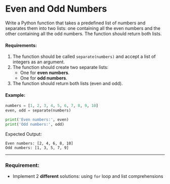 # Even and Odd Numbers

Write a Python function that takes a predefined list of numbers and separates them into two lists: one containing all the even numbers and the other containing all the odd numbers. The function should return both lists.

#### Requirements:
1. The function should be called `separate(numbers)` and accept a list of integers as an argument.
2. The function should create two separate lists:
   - One for **even numbers**.
   - One for **odd numbers**.
3. The function should return both lists (even and odd).

#### Example:
```python
numbers = [1, 2, 3, 4, 5, 6, 7, 8, 9, 10]
even, odd = separate(numbers)

print('Even numbers:', even)
print('Odd numbers:', odd)
```

Expected Output:
```
Even numbers: [2, 4, 6, 8, 10]
Odd numbers: [1, 3, 5, 7, 9]
```

---

### Requirement:
 - Implement 2 **different** solutions: using `for` loop and list comprehensions
